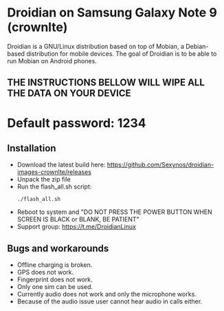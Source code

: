 Droidian on Samsung Galaxy Note 9 (crownlte)
========

Droidian is a GNU/Linux distribution based on top of Mobian, a Debian-based distribution for mobile devices. The goal of Droidian is to be able to run Mobian on Android phones.

## THE INSTRUCTIONS BELLOW WILL WIPE ALL THE DATA ON YOUR DEVICE

# Default password: 1234

## Installation
 * Download the latest build here: https://github.com/Sexynos/droidian-images-crownlte/releases
 * Unpack the zip file
 * Run the flash_all.sh script:
    <pre><code>./flash_all.sh</code></pre>
 * Reboot to system and "DO NOT PRESS THE POWER BUTTON WHEN SCREEN IS BLACK or BLANK, BE PATIENT"
 * Support group: https://t.me/DroidianLinux

## Bugs and workarounds
* Offline charging is broken.
* GPS does not work.
* Fingerprint does not work.
* Only one sim can be used.
* Currently audio does not work and only the microphone works.
* Because of the audio issue user cannot hear audio in calls either.
